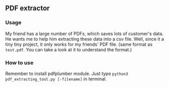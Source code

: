 ## PDF extractor

### Usage
My friend has a large number of PDFs, which saves lots of customer's data.
He wants me to help him extracting these data into a csv file.
Well, since it a tiny tiny project, it only works for my friends' PDF file.
(same format as ```test.pdf```. You can take a look at it to understand the format.)

### How to use
Remember to install pdfplumber module.
Just type ```python3 pdf_extracting_tool.py [-filename]``` in terminal.
